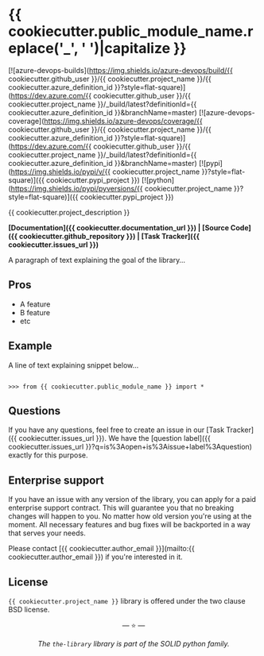 # {{ cookiecutter.public_module_name.replace('_', ' ')|capitalize }}

[![azure-devops-builds](https://img.shields.io/azure-devops/build/{{ cookiecutter.github_user }}/{{ cookiecutter.project_name }}/{{ cookiecutter.azure_definition_id }}?style=flat-square)](https://dev.azure.com/{{ cookiecutter.github_user }}/{{ cookiecutter.project_name }}/_build/latest?definitionId={{ cookiecutter.azure_definition_id }}&branchName=master)
[![azure-devops-coverage](https://img.shields.io/azure-devops/coverage/{{ cookiecutter.github_user }}/{{ cookiecutter.project_name }}/{{ cookiecutter.azure_definition_id }}?style=flat-square)](https://dev.azure.com/{{ cookiecutter.github_user }}/{{ cookiecutter.project_name }}/_build/latest?definitionId={{ cookiecutter.azure_definition_id }}&branchName=master)
[![pypi](https://img.shields.io/pypi/v/{{ cookiecutter.project_name }}?style=flat-square)]({{ cookiecutter.pypi_project }})
[![python](https://img.shields.io/pypi/pyversions/{{ cookiecutter.project_name }}?style=flat-square)]({{ cookiecutter.pypi_project }})

{{ cookiecutter.project_description }}

**[Documentation]({{ cookiecutter.documentation_url }}) |
[Source Code]({{ cookiecutter.github_repository }}) |
[Task Tracker]({{ cookiecutter.issues_url }})**

A paragraph of text explaining the goal of the library…

## Pros

- A feature
- B feature
- etc

## Example

A line of text explaining snippet below…

```pycon

>>> from {{ cookiecutter.public_module_name }} import *

```

## Questions

If you have any questions, feel free to create an issue in our
[Task Tracker]({{ cookiecutter.issues_url }}). We have the
[question label]({{ cookiecutter.issues_url }}?q=is%3Aopen+is%3Aissue+label%3Aquestion)
exactly for this purpose.

## Enterprise support

If you have an issue with any version of the library, you can apply for a paid
enterprise support contract. This will guarantee you that no breaking changes
will happen to you. No matter how old version you're using at the moment. All
necessary features and bug fixes will be backported in a way that serves your
needs.

Please contact [{{ cookiecutter.author_email }}](mailto:{{ cookiecutter.author_email }}) if you're
interested in it.

## License

`{{ cookiecutter.project_name }}` library is offered under the two clause BSD license.

<p align="center">&mdash; ⭐ &mdash;</p>
<p align="center"><i>The <code>the-library</code> library is part of the SOLID python family.</i></p>
